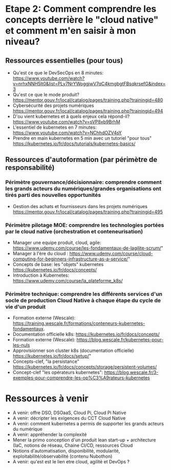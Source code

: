 # Etape 2: Comment comprendre les concepts derrière le "cloud native" et comment m'en saisir à mon niveau?

## Ressources essentielles (pour tous)
- Qu'est ce que le DevSecOps en 8 minutes: https://www.youtube.com/watch?v=nrhxNNH5lt0&list=PLy7NrYWoggjwV7qC4kmgbgtFBsqkrsefG&index=3
- Qu'est ce que le mode produit? https://mentor.gouv.fr/local/catalog/pages/training.php?trainingid=480
- Cybersécurité des projets numériques https://mentor.gouv.fr/local/catalog/pages/training.php?trainingid=494
- D'ou vient kubernetes et à quels enjeux cela répond-il? https://www.youtube.com/watch?v=sVP8xb9BrhM
- L'essentiel de kubernetes en 7 minutes: https://www.youtube.com/watch?v=NChhdOZV4sY
- Prendre en main kubernetes en 5 min avec un tutoriel "pour tous" https://kubernetes.io/fr/docs/tutorials/kubernetes-basics/

## Ressources d'autoformation (par périmètre de responsabilité)

### Périmètre gouvernance/décisionnaire: comprendre comment les grands acteurs du numériques/grandes organisations ont tirés parti des nouvelles opportunités
- Gestion des achats et fournisseurs dans les projets numériques https://mentor.gouv.fr/local/catalog/pages/training.php?trainingid=495 

### Périmètre pilotage MOE: comprendre les technologies portées par le cloud native (orchestration et conteneurisation)
- Manager une equipe produit, cloud, agile: https://www.udemy.com/course/les-fondamentaux-de-lagilite-scrum/"
- Manager à l'ère du cloud : https://www.udemy.com/course/cloud-computing-for-beginners-infrastructure-as-a-service/"
- Concepts de base: les "objets" kubernetes https://kubernetes.io/fr/docs/concepts/
- Introduction à Kubernetes: https://www.udemy.com/course/la_plateforme_k8s/

### Périmètre technique: comprendre les différents services d'un socle de production Cloud Native à chaque étape du cycle de vie d'un produit
- Formation externe (Wescale): https://training.wescale.fr/formations/conteneurs-kubernetes-fondamentaux.
- Documentation officielle k8s: https://kubernetes.io/fr/docs/concepts/
- Formation externe (Wescale): https://blog.wescale.fr/kubernetes-pour-les-nuls
- Approvisionner son cluster k8s (documentation officielle) https://kubernetes.io/fr/docs/setup/"
- Concepts-clef, "la persistance" https://kubernetes.io/fr/docs/concepts/storage/persistent-volumes/
- Concept-clef "les opérateurs kubernetes": https://blog.wescale.fr/3-exemples-pour-comprendre-les-op%C3%A9rateurs-kubernetes

# Ressources à venir
- A venir: offre DSO, DSOaaS, Cloud Pi, Cloud Pi Native
- A venir: décripter les exigences du CCT Cloud Native
- A venir: comment kubernetes a permis de supporter les grands acteurs du numérique
- A venir: appréhender la complexité
- Mener la primo conception d'un produit lean start-up + architecture (IaC, notions de réseau, Chaine CI/CD, ressources Cloud
- Notions d'automatisation, disponibilité, modularité, exploitabilité/observabilité (contenu Nubothon)
- A venir: qu'est est le lien etre cloud, agilité et DevOps ? 

